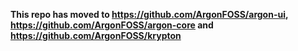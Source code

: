 **This repo has moved to https://github.com/ArgonFOSS/argon-ui, https://github.com/ArgonFOSS/argon-core and https://github.com/ArgonFOSS/krypton**
